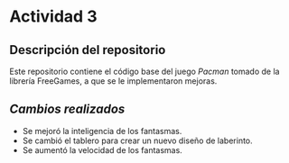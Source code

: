# **Actividad 3** 

## Descripción del repositorio
Este repositorio contiene el código base del juego *Pacman* tomado de la librería FreeGames, a que se le implementaron mejoras.


##  *Cambios realizados*

- Se mejoró la inteligencia de los fantasmas.  
- Se cambió el tablero para crear un nuevo diseño de laberinto.  
- Se aumentó la velocidad de los fantasmas.  
